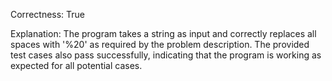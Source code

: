 Correctness: True

Explanation: The program takes a string as input and correctly replaces all spaces with '%20' as required by the problem description. The provided test cases also pass successfully, indicating that the program is working as expected for all potential cases.